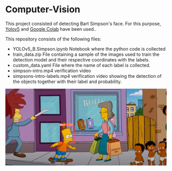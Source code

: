 # Computer-Vision

This project consisted of detecting Bart Simpson's face. For this purpose, [Yolov5](https://github.com/ultralytics/yolov5) and [Google Colab](https://colab.research.google.com/notebooks/intro.ipynb?utm_source=scs-index) have been used..

This repository consists of the following files:

- YOLOv5_B.Simpson.ipynb 
	Notebook where the python code is collected
- train_data.zip
	File containing a sample of the images used to train the detection model and their respective coordinates with the labels.
- custom_data.yaml
	File where the name of each label is collected.
- simpson-intro.mp4
	verification video
- simpsons-intro-labels.mp4
	verification video showing the detection of the objects together with their label and probability.

<img src="B.png">
